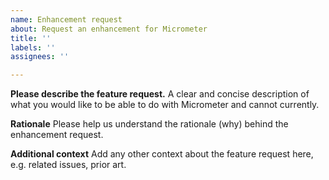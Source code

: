 ```yaml
---
name: Enhancement request
about: Request an enhancement for Micrometer
title: ''
labels: ''
assignees: ''

---
```


**Please describe the feature request.**
A clear and concise description of what you would like to be able to do with Micrometer and cannot currently.

**Rationale**
Please help us understand the rationale (why) behind the enhancement request.

**Additional context**
Add any other context about the feature request here, e.g. related issues, prior art.
